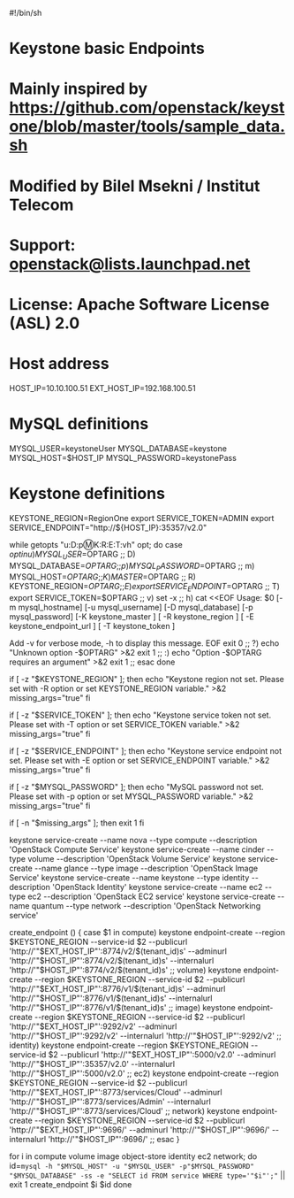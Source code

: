 
#!/bin/sh
#
# Keystone basic Endpoints


# Mainly inspired by https://github.com/openstack/keystone/blob/master/tools/sample_data.sh


# Modified by Bilel Msekni / Institut Telecom
#
# Support: openstack@lists.launchpad.net
# License: Apache Software License (ASL) 2.0
#


# Host address
HOST_IP=10.10.100.51
EXT_HOST_IP=192.168.100.51


# MySQL definitions
MYSQL_USER=keystoneUser
MYSQL_DATABASE=keystone
MYSQL_HOST=$HOST_IP
MYSQL_PASSWORD=keystonePass


# Keystone definitions
KEYSTONE_REGION=RegionOne
export SERVICE_TOKEN=ADMIN
export SERVICE_ENDPOINT="http://${HOST_IP}:35357/v2.0"


while getopts "u:D:p:m:K:R:E:T:vh" opt; do
  case $opt in
    u)
      MYSQL_USER=$OPTARG
      ;;
    D)
      MYSQL_DATABASE=$OPTARG
      ;;
    p)
      MYSQL_PASSWORD=$OPTARG
      ;;
    m)
      MYSQL_HOST=$OPTARG
      ;;
    K)
      MASTER=$OPTARG
      ;;
    R)
      KEYSTONE_REGION=$OPTARG
      ;;
    E)
      export SERVICE_ENDPOINT=$OPTARG
      ;;
    T)
      export SERVICE_TOKEN=$OPTARG
      ;;
    v)
      set -x
      ;;
    h)
      cat <<EOF
Usage: $0 [-m mysql_hostname] [-u mysql_username] [-D mysql_database] [-p mysql_password]
       [-K keystone_master ] [ -R keystone_region ] [ -E keystone_endpoint_url ] 
       [ -T keystone_token ]
          
Add -v for verbose mode, -h to display this message.
EOF
      exit 0
      ;;
    \?)
      echo "Unknown option -$OPTARG" >&2
      exit 1
      ;;
    :)
      echo "Option -$OPTARG requires an argument" >&2
      exit 1
      ;;
  esac
done  


if [ -z "$KEYSTONE_REGION" ]; then
  echo "Keystone region not set. Please set with -R option or set KEYSTONE_REGION variable." >&2
  missing_args="true"
fi


if [ -z "$SERVICE_TOKEN" ]; then
  echo "Keystone service token not set. Please set with -T option or set SERVICE_TOKEN variable." >&2
  missing_args="true"
fi


if [ -z "$SERVICE_ENDPOINT" ]; then
  echo "Keystone service endpoint not set. Please set with -E option or set SERVICE_ENDPOINT variable." >&2
  missing_args="true"
fi


if [ -z "$MYSQL_PASSWORD" ]; then
  echo "MySQL password not set. Please set with -p option or set MYSQL_PASSWORD variable." >&2
  missing_args="true"
fi


if [ -n "$missing_args" ]; then
  exit 1
fi
 
keystone service-create --name nova --type compute --description 'OpenStack Compute Service'
keystone service-create --name cinder --type volume --description 'OpenStack Volume Service'
keystone service-create --name glance --type image --description 'OpenStack Image Service'
keystone service-create --name keystone --type identity --description 'OpenStack Identity'
keystone service-create --name ec2 --type ec2 --description 'OpenStack EC2 service'
keystone service-create --name quantum --type network --description 'OpenStack Networking service'


create_endpoint () {
  case $1 in
    compute)
    keystone endpoint-create --region $KEYSTONE_REGION --service-id $2 --publicurl 'http://'"$EXT_HOST_IP"':8774/v2/$(tenant_id)s' --adminurl 'http://'"$HOST_IP"':8774/v2/$(tenant_id)s' --internalurl 'http://'"$HOST_IP"':8774/v2/$(tenant_id)s'
    ;;
    volume)
    keystone endpoint-create --region $KEYSTONE_REGION --service-id $2 --publicurl 'http://'"$EXT_HOST_IP"':8776/v1/$(tenant_id)s' --adminurl 'http://'"$HOST_IP"':8776/v1/$(tenant_id)s' --internalurl 'http://'"$HOST_IP"':8776/v1/$(tenant_id)s'
    ;;
    image)
    keystone endpoint-create --region $KEYSTONE_REGION --service-id $2 --publicurl 'http://'"$EXT_HOST_IP"':9292/v2' --adminurl 'http://'"$HOST_IP"':9292/v2' --internalurl 'http://'"$HOST_IP"':9292/v2'
    ;;
    identity)
    keystone endpoint-create --region $KEYSTONE_REGION --service-id $2 --publicurl 'http://'"$EXT_HOST_IP"':5000/v2.0' --adminurl 'http://'"$HOST_IP"':35357/v2.0' --internalurl 'http://'"$HOST_IP"':5000/v2.0'
    ;;
    ec2)
    keystone endpoint-create --region $KEYSTONE_REGION --service-id $2 --publicurl 'http://'"$EXT_HOST_IP"':8773/services/Cloud' --adminurl 'http://'"$HOST_IP"':8773/services/Admin' --internalurl 'http://'"$HOST_IP"':8773/services/Cloud'
    ;;
    network)
    keystone endpoint-create --region $KEYSTONE_REGION --service-id $2 --publicurl 'http://'"$EXT_HOST_IP"':9696/' --adminurl 'http://'"$HOST_IP"':9696/' --internalurl 'http://'"$HOST_IP"':9696/'
    ;;
  esac
}


for i in compute volume image object-store identity ec2 network; do
  id=`mysql -h "$MYSQL_HOST" -u "$MYSQL_USER" -p"$MYSQL_PASSWORD" "$MYSQL_DATABASE" -ss -e "SELECT id FROM service WHERE type='"$i"';"` || exit 1
  create_endpoint $i $id
done

